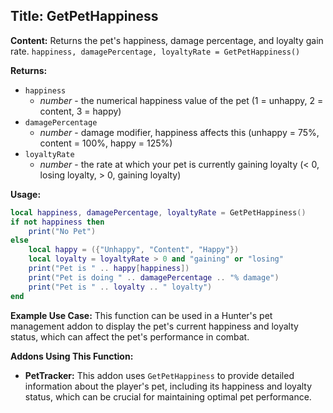 ## Title: GetPetHappiness

**Content:**
Returns the pet's happiness, damage percentage, and loyalty gain rate.
`happiness, damagePercentage, loyaltyRate = GetPetHappiness()`

**Returns:**
- `happiness`
  - *number* - the numerical happiness value of the pet (1 = unhappy, 2 = content, 3 = happy)
- `damagePercentage`
  - *number* - damage modifier, happiness affects this (unhappy = 75%, content = 100%, happy = 125%)
- `loyaltyRate`
  - *number* - the rate at which your pet is currently gaining loyalty (< 0, losing loyalty, > 0, gaining loyalty)

**Usage:**
```lua
local happiness, damagePercentage, loyaltyRate = GetPetHappiness()
if not happiness then
    print("No Pet")
else
    local happy = ({"Unhappy", "Content", "Happy"})
    local loyalty = loyaltyRate > 0 and "gaining" or "losing"
    print("Pet is " .. happy[happiness])
    print("Pet is doing " .. damagePercentage .. "% damage")
    print("Pet is " .. loyalty .. " loyalty")
end
```

**Example Use Case:**
This function can be used in a Hunter's pet management addon to display the pet's current happiness and loyalty status, which can affect the pet's performance in combat.

**Addons Using This Function:**
- **PetTracker:** This addon uses `GetPetHappiness` to provide detailed information about the player's pet, including its happiness and loyalty status, which can be crucial for maintaining optimal pet performance.